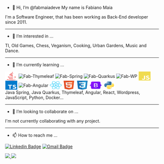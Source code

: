 - 👋 Hi, I’m @fabmaiadeve My name is Fabiano Maia

I'm a Software Engineer, that has been working as Back-End developer since 2011.

---

- 👀 I’m interested in ...

TI, Old Games, Chess, Veganism, Cooking, Urban Gardens, Music and Dance.   

---

- 🌱 I’m currently learning ...
<div style="display: inline_block">
 <img align="center" alt="Fab-Java" height="30" width="40" src="https://raw.githubusercontent.com/devicons/devicon/master/icons/java/java-plain.svg">
 <!--<img align="center" alt="Fab-Thymeleaf" height="30" width="40" src="https://raw.githubusercontent.com/devicons/devicon/master/icons/thymeleaf/thymeleaf-plain.svg">--> 
 <img align="center" alt="Fab-Thymeleaf" height="30" width="40" src="https://ik.imagekit.io/m9jek0taq/logos/thymeleaf.png?ik-sdk-version=javascript-1.4.3&updatedAt=1671652040057">
 <img align="center" alt="Fab-Spring" height="40" width="40" src="https://ik.imagekit.io/m9jek0taq/logos/Captura_de_tela_2022-12-21_163915.png?ik-sdk-version=javascript-1.4.3&updatedAt=1671652039901">
 <img align="center" alt="Fab-Quarkus" height="40" width="40" src="https://ik.imagekit.io/m9jek0taq/logos/quarkus_logo_transp.png?ik-sdk-version=javascript-1.4.3&updatedAt=1671653269761">
 <img align="center" alt="Fab-WP" height="40" width="40" src="https://ik.imagekit.io/m9jek0taq/logos/logo_wp_01_R5ATlc3lJ?ik-sdk-version=javascript-1.4.3&updatedAt=1671654596313">
 <img align="center" alt="Fab-Js" height="30" width="40" src="https://raw.githubusercontent.com/devicons/devicon/master/icons/javascript/javascript-plain.svg">
 <img align="center" alt="Fab-Ts" height="30" width="40" src="https://raw.githubusercontent.com/devicons/devicon/master/icons/typescript/typescript-plain.svg">
 <img align="center" alt="Fab-Angular" height="30" width="40" src="https://raw.githubusercontent.com/devicons/devicon/master/icons/typescript/angular-plain.svg">
 <img align="center" alt="Fab-React" height="30" width="40" src="https://raw.githubusercontent.com/devicons/devicon/master/icons/react/react-original.svg">
 <img align="center" alt="Fab-HTML" height="30" width="40" src="https://raw.githubusercontent.com/devicons/devicon/master/icons/html5/html5-original.svg">
 <img align="center" alt="Fab-CSS" height="30" width="40" src="https://raw.githubusercontent.com/devicons/devicon/master/icons/css3/css3-original.svg">
 <img align="center" alt="Fab-Bootstrap" height="30" width="40" src="https://raw.githubusercontent.com/devicons/devicon/master/icons/bootstrap/bootstrap-original.svg">
 <img align="center" alt="Fab-Python" height="30" width="40" src="https://raw.githubusercontent.com/devicons/devicon/master/icons/python/python-original.svg">    
</div>
Java Spring, Java Quarkus, Thymeleaf, Angular, React, Wordpress, JavaScript, Python, Docker...

---

- 💞️ I’m looking to collaborate on ...

I'm not currently collaborating with any project.

---

- 📫 How to reach me ...

[![Linkedin Badge](https://img.shields.io/badge/-Fabiano%20Maia-blue?style=flat-square&logo=Linkedin&logoColor=white&link=https://www.linkedin.com/in/fabiano-maia-1b8564b8/)](https://www.linkedin.com/in/fabiano-maia-1b8564b8/) 
[![Gmail Badge](https://img.shields.io/badge/-Email-6633cc?style=flat-square&logo=Gmail&logoColor=white&link=mailto:fmaiati@gmail.com)](mailto:fmaiati@gmail.com)
<div>
  <a href="https://github.com/fabmaiadeve">
  <img height="180em" src="https://github-readme-stats.vercel.app/api?username=fabmaiadeve&show_icons=true&theme=cobalt&include_all_commits=true&count_private=true"/>
  <img height="180em" src="https://github-readme-stats.vercel.app/api/top-langs/?username=fabmaiadeve&layout=compact&langs_count=7&theme=cobalt"/>
</div>

  

<!---
fabmaiadeve/fabmaiadeve is a ✨ special ✨ repository because its `README.md` (this file) appears on your GitHub profile.
You can click the Preview link to take a look at your changes.
--->
